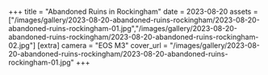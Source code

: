 +++
title = "Abandoned Ruins in Rockingham"
date = 2023-08-20
assets = ["/images/gallery/2023-08-20-abandoned-ruins-rockingham/2023-08-20-abandoned-ruins-rockingham-01.jpg","/images/gallery/2023-08-20-abandoned-ruins-rockingham/2023-08-20-abandoned-ruins-rockingham-02.jpg"]
[extra]
camera = "EOS M3"
cover_url = "/images/gallery/2023-08-20-abandoned-ruins-rockingham/2023-08-20-abandoned-ruins-rockingham-01.jpg"
+++